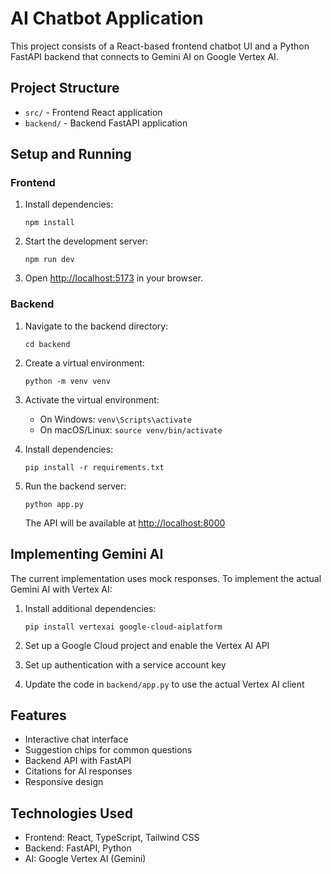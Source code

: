 
# AI Chatbot Application

This project consists of a React-based frontend chatbot UI and a Python FastAPI backend that connects to Gemini AI on Google Vertex AI.

## Project Structure

- `src/` - Frontend React application
- `backend/` - Backend FastAPI application

## Setup and Running

### Frontend

1. Install dependencies:
   ```
   npm install
   ```

2. Start the development server:
   ```
   npm run dev
   ```

3. Open [http://localhost:5173](http://localhost:5173) in your browser.

### Backend

1. Navigate to the backend directory:
   ```
   cd backend
   ```

2. Create a virtual environment:
   ```
   python -m venv venv
   ```

3. Activate the virtual environment:
   - On Windows: `venv\Scripts\activate`
   - On macOS/Linux: `source venv/bin/activate`

4. Install dependencies:
   ```
   pip install -r requirements.txt
   ```

5. Run the backend server:
   ```
   python app.py
   ```

   The API will be available at [http://localhost:8000](http://localhost:8000)

## Implementing Gemini AI

The current implementation uses mock responses. To implement the actual Gemini AI with Vertex AI:

1. Install additional dependencies:
   ```
   pip install vertexai google-cloud-aiplatform
   ```

2. Set up a Google Cloud project and enable the Vertex AI API
3. Set up authentication with a service account key
4. Update the code in `backend/app.py` to use the actual Vertex AI client

## Features

- Interactive chat interface
- Suggestion chips for common questions
- Backend API with FastAPI
- Citations for AI responses
- Responsive design

## Technologies Used

- Frontend: React, TypeScript, Tailwind CSS
- Backend: FastAPI, Python
- AI: Google Vertex AI (Gemini)
